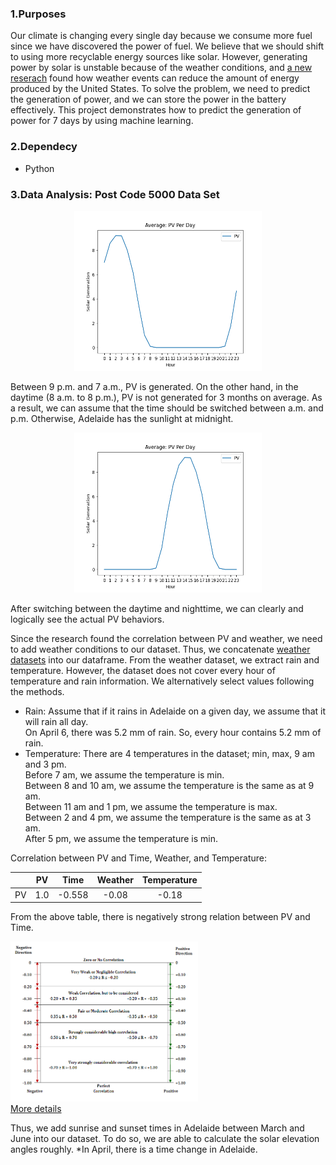 ### 1.Purposes
Our climate is changing every single day because we consume more fuel since we have discovered the power of fuel. We believe that we should shift to using more recyclable energy sources like solar. However, generating power by solar is unstable because of the weather conditions, and [a new reserach](https://www.sciencedirect.com/science/article/abs/pii/S0306261921008898?via%3Dihub) found how weather events can reduce the amount of energy produced by the United States. To solve the problem, we need to predict the generation of power, and we can store the power in the battery effectively. This project demonstrates how to predict the generation of power for 7 days by using machine learning.

### 2.Dependecy 
- Python

### 3.Data Analysis: Post Code 5000 Data Set
<p align="center">
<img src="src/avg_pv_hour.png" alt="average generating PV" title="Avg: PV" height="256" width="300">
<p>
Between 9 p.m. and 7 a.m., PV is generated. On the other hand, in the daytime (8 a.m. to 8 p.m.), PV is not generated for 3 months on average. As a result, we can assume that the time should be switched between a.m. and p.m. Otherwise, Adelaide has the sunlight at midnight.

<p align="center">
<img src="src/switched.png" alt="average generating PV" title="Avg: PV" height="256" width="300">
<p>
After switching between the daytime and nighttime, we can clearly and logically see the actual PV behaviors.

Since the research found the correlation between PV and weather, we need to add weather conditions to our dataset. Thus, we concatenate [weather datasets](http://www.bom.gov.au/climate/dwo/IDCJDW5081.latest.shtml) into our dataframe. From the weather dataset, we extract rain and temperature. However, the dataset does not cover every hour of temperature and rain information. We alternatively select values following the methods.
- Rain: Assume that if it rains in Adelaide on a given day, we assume that it will rain all day. <br>
On April 6, there was 5.2 mm of rain. So, every hour contains 5.2 mm of rain.
- Temperature: There are 4 temperatures in the dataset; min, max, 9 am and 3 pm. <br>
Before 7 am, we assume the temperature is min.<br>
Between 8 and 10 am, we assume the temperature is the same as at 9 am.<br>
Between 11 am and 1 pm, we assume the temperature is max.<br>
Between 2 and 4 pm, we assume the temperature is the same as at 3 am.<br>
After 5 pm, we assume the temperature is min.<br>

Correlation between PV and Time, Weather, and Temperature: 

|     | PV  | Time | Weather | Temperature |
|:---:| :---: | :---: | :---: | :---: |
| PV  | 1.0 | -0.558 | -0.08 | -0.18 | 

From the above table, there is negatively strong relation between PV and Time.

<img src="src/corr.png" alt="average generating PV" title="Avg: PV" height="256" width="300"><br>
[More details]((https://www.researchgate.net/publication/334308527_Usefulness_of_Correlation_Analysis))

Thus, we add sunrise and sunset times in Adelaide between March and June into our dataset. To do so, we are able to calculate the solar elevation angles roughly. *In April, there is a time change in Adelaide.